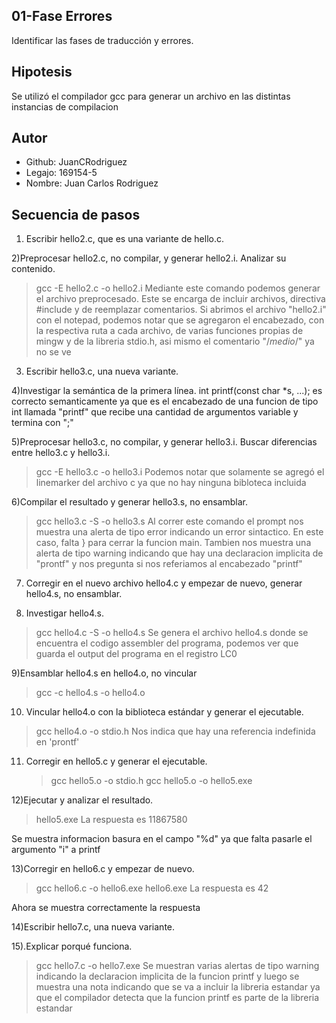 01-Fase Errores
---
Identificar las fases de traducción y errores.


Hipotesis
---
Se utilizó el compilador gcc para generar un archivo en las distintas instancias de compilacion

Autor
---
* Github: JuanCRodriguez
* Legajo: 169154-5
* Nombre: Juan Carlos Rodriguez


Secuencia de pasos
---

1) Escribir hello2.c, que es una variante de hello.c.

2)Preprocesar hello2.c, no compilar, y generar hello2.i. Analizar su contenido. 
> gcc -E hello2.c -o hello2.i
Mediante este comando podemos generar el archivo preprocesado. Este se encarga de incluir archivos, directiva #include y de reemplazar comentarios.
Si abrimos el archivo "hello2.i" con el notepad, podemos notar que se agregaron el encabezado, con la respectiva ruta a cada archivo, de varias funciones propias de mingw y de la libreria stdio.h, asi mismo el comentario "/*medio*/" ya no se ve

3) Escribir hello3.c, una nueva variante.

4)Investigar la semántica de la primera línea.
int printf(const char *s, ...); es correcto semanticamente ya que es el encabezado de una funcion de tipo int llamada "printf" que recibe una cantidad de argumentos variable y termina con ";"

5)Preprocesar hello3.c, no compilar, y generar hello3.i. Buscar diferencias entre hello3.c y hello3.i.
> gcc -E hello3.c -o hello3.i
Podemos notar que solamente se agregó el linemarker del archivo c ya que no hay ninguna bibloteca incluida

6)Compilar el resultado y generar hello3.s, no ensamblar.
> gcc hello3.c -S -o hello3.s
Al correr este comando el prompt nos muestra una alerta de tipo error indicando un error sintactico. En este caso, falta } para cerrar la funcion main. Tambien nos muestra una alerta de tipo warning indicando que hay una declaracion implicita de "prontf" y nos pregunta si nos referiamos al encabezado "printf"

7) Corregir en el nuevo archivo hello4.c y empezar de nuevo, generar hello4.s, no ensamblar.

8) Investigar hello4.s.
> gcc hello4.c -S -o hello4.s
 Se genera el archivo hello4.s donde se encuentra el codigo assembler del programa, podemos ver que guarda el output del programa en el registro LC0

9)Ensamblar hello4.s en hello4.o, no vincular
> gcc -c hello4.s -o hello4.o

10) Vincular hello4.o con la biblioteca estándar y generar el ejecutable. 
>gcc hello4.o -o stdio.h
Nos indica que hay una referencia indefinida en 'prontf'

11) Corregir en hello5.c y generar el ejecutable.
	> gcc hello5.o -o stdio.h
	> gcc hello5.o -o hello5.exe

12)Ejecutar y analizar el resultado.
> hello5.exe
La respuesta es 11867580

Se muestra informacion basura en el campo "%d" ya que falta pasarle el argumento "i" a printf

13)Corregir en hello6.c y empezar de nuevo.
> gcc hello6.c -o hello6.exe
> hello6.exe
> La respuesta es 42

Ahora se muestra correctamente la respuesta
 
14)Escribir hello7.c, una nueva variante.

15).Explicar porqué funciona.

> gcc hello7.c -o hello7.exe
Se muestran varias alertas de tipo warning indicando la declaracion implicita de la funcion printf y luego se muestra una nota indicando que se va a incluir la libreria estandar ya que el compilador detecta que la funcion printf es parte de la libreria estandar
